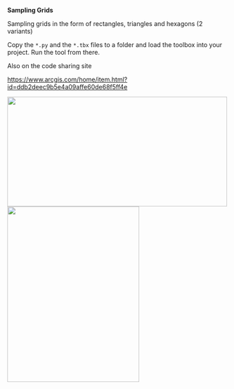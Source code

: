 **Sampling Grids**

Sampling grids in the form of rectangles, triangles and hexagons (2 variants)

Copy the `*.py` and the `*.tbx` files to a folder and load the toolbox into your project.  Run the tool from there.

Also on the code sharing site

https://www.arcgis.com/home/item.html?id=ddb2deec9b5e4a09affe60de68f5ff4e

<a href="url"><img src="https://github.com/Dan-Patterson/tools_pro/blob/master/sampling_grid/Sampling_grids.png" align="left" height="250" width="500" ></a>


<a href="url"><img src="https://github.com/Dan-Patterson/tools_pro/blob/master/sampling_grid/sampling_grid_dialog.png" align="left" height="400" width="300" ></a>
